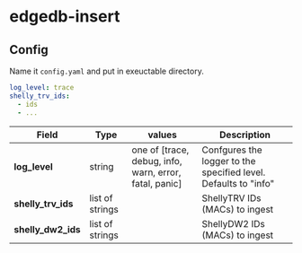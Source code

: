 # edgedb-insert

## Config

Name it `config.yaml` and put in exeuctable directory.

```yaml
log_level: trace
shelly_trv_ids:
  - ids
  - ...
```

| Field              | Type            | values                                                 | Description                                                     |
| ------------------ | --------------- | ------------------------------------------------------ | --------------------------------------------------------------- |
| **log_level**      | string          | one of [trace, debug, info, warn, error, fatal, panic] | Confgures the logger to the specified level. Defaults to "info" |
| **shelly_trv_ids** | list of strings |                                                        | ShellyTRV IDs (MACs) to ingest                                  |
| **shelly_dw2_ids** | list of strings |                                                        | ShellyDW2 IDs (MACs) to ingest                                  |
